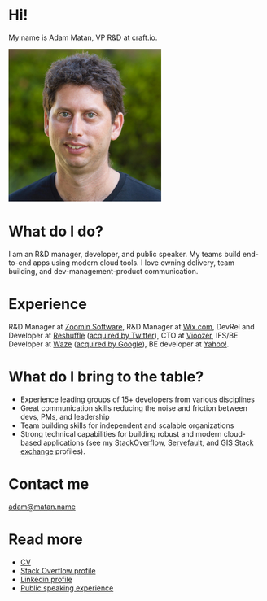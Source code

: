# Hi!

My name is Adam Matan, VP R&D at [craft.io](https://craft.io/).

<img src="profile.jpg"
     alt="Profile image - Adam Matan"
     height="300px" />

# What do I do?
I am an R&D manager, developer, and public speaker. My teams build end-to-end apps using modern cloud tools. I love owning delivery, team building, and dev-management-product communication.

# Experience
R&D Manager at [Zoomin Software](https://www.zoominsoftware.com/), R&D Manager at [Wix.com](https://wix.com), DevRel and Developer at [Reshuffle](https://www.reshuffle.com/) ([acquired by Twitter](https://www.calcalistech.com/ctech/articles/0,7340,L-3901231,00.html)), CTO at [Vioozer](https://www.vioozer.com/), IFS/BE Developer at [Waze](https://en.wikipedia.org/wiki/Waze) ([acquired by Google](https://techcrunch.com/2013/06/11/its-official-google-buys-waze-giving-a-social-data-boost-to-its-location-and-mapping-business/?guccounter=1&guce_referrer=aHR0cHM6Ly93d3cuZ29vZ2xlLmNvbS8&guce_referrer_sig=AQAAAHTNX635CPdjp1OqIHF4PcGDjZUMni-JXVDjeI_gypkT2opySEGfmhJOl4rK9ArxIs7Giy4_cmgyqYmy9HnuIK1acXhaODxyo_4ckagF_m4BvqcDmtcSx4Or5JbU7pweXL9sloSsi1e0cpKxJrej6iV6JaMj-6v-jBwH3hAO-NC-)), BE developer at [Yahoo!](https://techcrunch.com/2010/10/05/yahoo-dapper/).

# What do I bring to the table?

* Experience leading groups of 15+ developers from various disciplines
* Great communication skills reducing the noise and friction between devs, PMs, and leadership
* Team building skills for independent and scalable organizations
* Strong technical capabilities for building robust and modern cloud-based applications (see my [StackOverflow](https://stackoverflow.com/users/story/51197), [Servefault](https://serverfault.com/users/10904/adam-matan), and [GIS Stack exchange](https://gis.stackexchange.com/users/382/adam-matan) profiles).


# Contact me
adam@matan.name

# Read more
* [CV](Adam_Matan.pdf)
* [Stack Overflow profile](https://stackoverflow.com/users/51197/adam-matan)
* [Linkedin profile](https://www.linkedin.com/in/adamatan/)
* [Public speaking experience](https://adamatan.github.io/cfp/)
